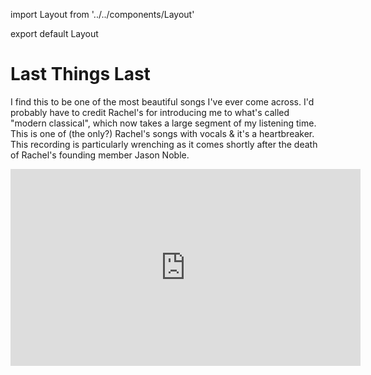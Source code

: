 import Layout from '../../components/Layout'

export default Layout

# Last Things Last

I find this to be one of the most beautiful songs I've ever come across. I'd
probably have to credit Rachel's for introducing me to what's called "modern
classical", which now takes a large segment of my listening time. This is one of
(the only?) Rachel's songs with vocals & it's a heartbreaker. This recording is
particularly wrenching as it comes shortly after the death of Rachel's founding
member Jason Noble.

<iframe className="mb4" width="560" height="315" src="https://www.youtube-nocookie.com/embed/Bv6og-PvKAg?rel=0" frameBorder="0" gesture="media" allow="encrypted-media" allowFullScreen></iframe>
